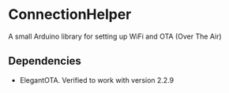# ConnectionHelper
A small Arduino library for setting up WiFi and OTA (Over The Air)

## Dependencies
- ElegantOTA. Verified to work with version 2.2.9
